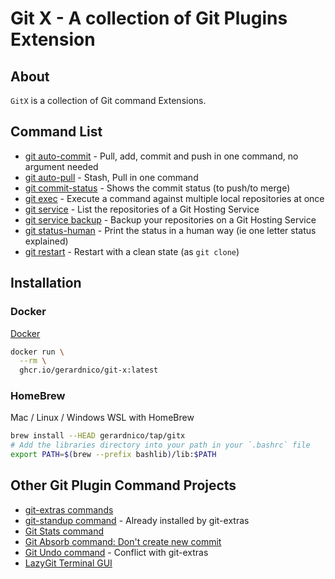 # Git X - A collection of Git Plugins Extension 

## About

`GitX` is a collection of Git command Extensions.


## Command List

* [git auto-commit](docs/git-auto-commit.md) - Pull, add, commit and push in one command, no argument needed
* [git auto-pull](docs/git-auto-pull.md) - Stash, Pull in one command
* [git commit-status](docs/git-commit-status.md) - Shows the commit status (to push/to merge)
* [git exec](docs/git-exec.md) - Execute a command against multiple local repositories at once
* [git service](docs/git-service.md) - List the repositories of a Git Hosting Service
* [git service backup](man-source/git-service-backup.md) - Backup your repositories on a Git Hosting Service
* [git status-human](docs/git-status-human.md) - Print the status in a human way (ie one letter status explained)
* [git restart](docs/git-restart.md) - Restart with a clean state (as `git clone`)


## Installation

### Docker

[Docker](https://github.com/gerardnico/git-x/pkgs/container/git-x)

```bash
docker run \
  --rm \
  ghcr.io/gerardnico/git-x:latest
```

### HomeBrew
 
Mac / Linux / Windows WSL with HomeBrew

```bash
brew install --HEAD gerardnico/tap/gitx
# Add the libraries directory into your path in your `.bashrc` file
export PATH=$(brew --prefix bashlib)/lib:$PATH
```


## Other Git Plugin Command Projects

* [git-extras commands](https://github.com/tj/git-extras/blob/main/Commands.md)
* [git-standup command](https://github.com/kamranahmedse/git-standup) - Already installed by git-extras
* [Git Stats command](https://github.com/arzzen/git-quick-stats)
* [Git Absorb command: Don't create new commit](https://github.com/tummychow/git-absorb/)
* [Git Undo command](https://github.com/Bhupesh-V/ugit) - Conflict with git-extras
* [LazyGit Terminal GUI](https://github.com/jesseduffield/lazygit)
